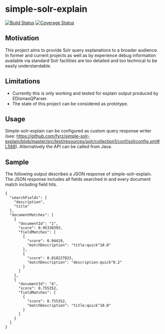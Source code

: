# simple-solr-explain
[![Build Status](https://travis-ci.org/fyrz/simple-solr-explain.png)](https://travis-ci.org/fyrz/simple-solr-explain) [![Coverage Status](https://coveralls.io/repos/fyrz/simple-solr-explain/badge.svg?branch=master)](https://coveralls.io/r/fyrz/simple-solr-explain?branch=master)

## Motivation
This project aims to provide Solr query explanations to a broader audience. In former and current projects as well as by experience debug information available via standard Solr facilities are too detailed and too technical to be easily understandable.

## Limitations
- Currently this is only working and tested for explain output produced by EDismaxQParser.
- The state of this project can be considered as prototype.

## Usage
Simple-solr-explain can be configured as custom query response writer (see: https://github.com/fyrz/simple-solr-explain/blob/master/src/test/resources/solr/collection1/conf/solrconfig.xml#L588). Alternatively the API can be called from Java.

## Sample
The following output describes a JSON response of simple-solr-explain. The JSON response includes all fields searched in and every document match including field hits.

```
{
  "searchFields": [
    "description",
    "title"
  ],
  "documentMatches": [
    {
      "documentId": "1",
      "score": 0.95330393,
      "fieldMatches": [
        {
          "score": 0.94419,
          "matchDescription": "title:quick^10.0"
        },
        {
          "score": 0.018227823,
          "matchDescription": "description:quick^0.2"
        }
      ]
    },
    {
      "documentId": "4",
      "score": 0.755352,
      "fieldMatches": [
        {
          "score": 0.755352,
          "matchDescription": "title:quick^10.0"
        }
      ]
    }
  ]
}
```

